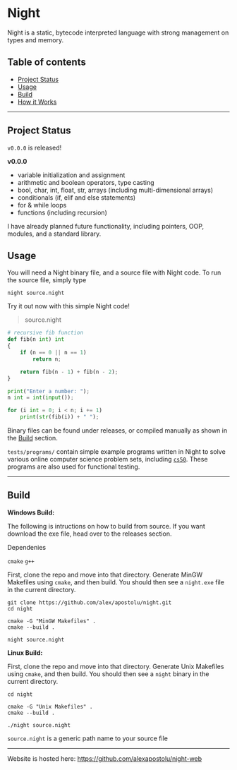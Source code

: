 # Night

Night is a static, bytecode interpreted language with strong management on types and memory.

## Table of contents 

- [Project Status](#project-status)
- [Usage](#usage)
- [Build](#build)
- [How it Works](#how-it-works)

---

## Project Status

`v0.0.0` is released!

**v0.0.0**
- variable initialization and assignment
- arithmetic and boolean operators, type casting
- bool, char, int, float, str, arrays (including multi-dimensional arrays)
- conditionals (if, elif and else statements)
- for & while loops
- functions (including recursion)

I have already planned future functionality, including pointers, OOP, modules, and a standard library.

## Usage

You will need a Night binary file, and a source file with Night code. To run the source file, simply type

```
night source.night
```

Try it out now with this simple Night code!

> source.night
```py
# recursive fib function
def fib(n int) int
{
	if (n == 0 || n == 1)
		return n;

	return fib(n - 1) + fib(n - 2);
}

print("Enter a number: ");
n int = int(input());

for (i int = 0; i < n; i += 1)
	print(str(fib(i)) + " ");
```

Binary files can be found under releases, or compiled manually as shown in the [Build](#build) section.

`tests/programs/` contain simple example programs written in Night to solve various online computer science problem sets, including [`cs50`](https://cs50.harvard.edu/college/2023/spring/). These programs are also used for functional testing.

---

## Build

**Windows Build:**

The following is intructions on how to build from source. If you want download the exe file, head over to the releases section.

Dependenies

`cmake` `g++`

First, clone the repo and move into that directory. Generate MinGW Makefiles using `cmake`, and then build. You should then see a `night.exe` file in the current directory.

```
git clone https://github.com/alex/apostolu/night.git
cd night

cmake -G "MinGW Makefiles" .
cmake --build .

night source.night
```

**Linux Build:**

First, clone the repo and move into that directory. Generate Unix Makefiles using `cmake`, and then build. You should then see a `night` binary in the current directory.

```
cd night

cmake -G "Unix Makefiles" .
cmake --build .

./night source.night
```

`source.night` is a generic path name to your source file

---

Website is hosted here: https://github.com/alexapostolu/night-web
